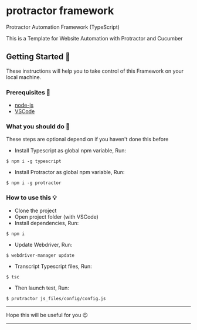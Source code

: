 protractor framework
===============

Protractor Automation Framework (TypeScript)

This is a Template for Website Automation with Protractor and Cucumber

## Getting Started 🏁

These instructions will help you to take control of this Framework on your local machine.

### Prerequisites 📌

* [node-js](https://nodejs.org/en/download/)
* [VSCode](https://code.visualstudio.com/)

### What you should do 📖

These steps are optional depend on if you haven't done this before

* Install Typescript as global npm variable, Run:
```
$ npm i -g typescript
```
* Install Protractor as global npm variable, Run:
```
$ npm i -g protractor
``` 

### How to use this 💡

* Clone the project 
* Open project folder (with VSCode)
* Install dependencies, Run:
```
$ npm i
```
* Update Webdriver, Run:
```
$ webdriver-manager update
```
* Transcript Typescript files, Run:
```
$ tsc
```
* Then launch test, Run: 
```
$ protractor js_files/config/config.js
```

***********
Hope this will be useful for you 😉
***********
